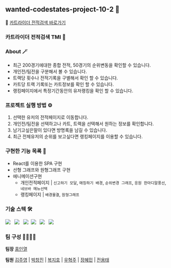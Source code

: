 
## wanted-codestates-project-10-2 🌈
📎 [카트라이더 전적검색 바로가기](https://suspicious-liskov-27f338.netlify.app/)


### 카트라이더 전적검색 TMI 🚗


### About 🪄
 - 최근 200경기에대한 종합 전적, 50경기의 순위변동을 확인할 수 있습니다.
 - 개인전/팀전을 구분해서 볼 수 있습니다.
 - 트랙당 횟수나 전적기록을 구별해서 확인 할 수 있습니다.
 - 카트당 트랙 기록또는 카트정보를 확인 할 수 있습니다.
 - 랭킹페이지에서 특정기간동안의 유저랭킹을 확인 할 수 있습니다.


### 프로젝트 실행 방법 ⚙️
 1. 선택한 유저의 전적페이지로 이동합니다.
 2. 개인전/팀전을 선택하고나 카트, 트랙을 선택해서 원하는 정보를 확인합니다.
 3. 남기고싶은말이 있다면 방명록을 남길 수 있습니다.
 4. 최근 전체유저의 순위를 보고싶다면 랭킹페이지를 이용할 수 있습니다.
 

### 구현한 기능 목록 📝
 - React를 이용한 SPA 구현
 - 선형 그래프와 원형그래프 구현
 - 에니메이션구현 
    - 개인전적페이지 | 
    `신고하기 모달`, `매칭하기 배경`, `순위변경 그래프`, `응원 한마디말풍선`, `네브바 메뉴선택`
     - 랭킹페이지 | 
     `배경물결`, `원형그래프`
 

### 기술 스텍 🛠

<img src="https://img.shields.io/badge/React-lightgray?style=flat-round&logo=React&logoColor=61DBFB"/></a> &nbsp;
<img src="https://img.shields.io/badge/React--Router-lightgray?style=flat-round&logo=React-Router&logoColor=#CA4245"/></a> &nbsp;
<img src="https://img.shields.io/badge/Styled--Components-lightgray?style=flat-round&logo=Styled-Components&logoColor=CA4245"/></a>&nbsp;
<img src="https://img.shields.io/badge/Axios-lightgray?style=flat-round&logo=Axios&logoColor=CA4245"/></a> &nbsp;
<img src="https://img.shields.io/badge/Chart.js-lightgray?style=flat-round&logo=Axios&logoColor=CA4245"/></a> &nbsp;
<img src="https://img.shields.io/badge/countup-lightgray?style=flat-round&logo=Axios&logoColor=CA4245"/></a> &nbsp;


### 팀 구성 👨‍👨‍👧‍👧

**팀장**
[홍인열](https://github.com/hinyc)

**팀원**
[김주영](https://github.com/juo1221) | [박창진](https://github.com/SpearJin) | [복지호](https://github.com/Jiho31) | [우혁주](https://github.com/Space-Belt) | [장혜민](https://github.com/hyemin-jang) | [전용태](https://github.com/yong313)

